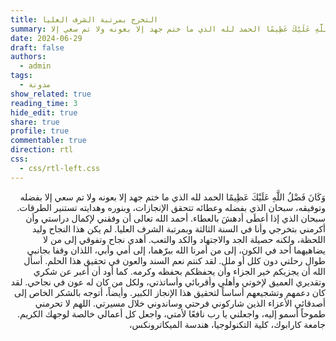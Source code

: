```yaml
---
title: التخرج بمرتبة الشرف العليا
summary: وَكَانَ فَضْلُ اللَّهِ عَلَيْكَ عَظِيمًا الحمد لله الذي ما ختم جهد إلا بعونه ولا تم سعي إلا   ...
date: 2024-06-29
draft: false
authors: 
  - admin
tags:
  - مدونة
show_related: true
reading_time: 3
hide_edit: true
share: true
profile: true
commentable: true
direction: rtl
css:
  - css/rtl-left.css
---
```

<div dir="rtl" style="text-align: right;">


وَكَانَ فَضْلُ اللَّهِ عَلَيْكَ عَظِيمًا
الحمد لله الذي ما ختم جهد إلا بعونه ولا تم سعي إلا بفضله وتوفيقه، سبحان الذي بفضله وعطائه تتحقق الإنجازات، وبنوره وهدايته تستنير الطرقات. سبحان الذي إذا أعطَى أدهشَ بالعطاء.
أحمد الله تعالى أن وفقني لإكمال دراستي وأن أكرمني بتخرجي وأنا في السنة الثالثة وبمرتبة الشرف العليا. لم يكن هذا النجاح وليد اللحظة، ولكنه حصيلة الجد والاجتهاد والكد والتعب. 
أهدي نجاح وتفوقي إلى من لا يضاهيهما أحد في الكون، إلى من أمرنا الله ببرّهما، إلى أمي وأبي، اللذان وقفا بجانبي طوال رحلتي دون كلل أو ملل. لقد كنتم نعم السند والعون في تحقيق هذا الحلم. أسأل الله أن يجزيكم خير الجزاء وأن يحفظكم بحفظه وكرمه.
كما أود أن أعبر عن شكري وتقديري العميق لإخوتي وأهلي وأقربائي وأساتذتي، ولكل من كان له عون في نجاحي. لقد كان دعمهم وتشجيعهم أساساً لتحقيق هذا الإنجاز الكبير.
وأيضاً، أتوجه بالشكر الخاص إلى أصدقائي الأعزاء الذين شاركوني فرحتي وساندوني خلال مسيرتي.
اللهم لا تحرمني طموحاً أسمو إليه، واجعلني يا رب نافعًا لأمتي، واجعل كل أعمالي خالصة لوجهك الكريم.
جامعة كارابوك،
 كلية التكنولوجيا،
هندسة الميكاترونكس،



</div>